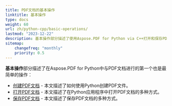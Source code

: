 ```yaml
---
title: PDF文档的基本操作
linktitle: 基本操作
type: docs
weight: 60
url: zh/python-cpp/basic-operations/
lastmod: "2023-12-22"
description: 基本操作部分描述了使用Aspose.PDF for Python via C++打开和保存PDF文档的可能性。
sitemap:
    changefreq: "monthly"
    priority: 0.5
---
```


**基本操作**部分描述了在Aspose.PDF for Python中与PDF文档进行的第一个也是最简单的操作：

- [创建PDF文档](/pdf/python-cpp/create-document/) - 本文描述了如何使用Python创建PDF文件。
- [打开PDF文档](/pdf/python-cpp/open-pdf-document/) - 本文描述了在Python应用程序中打开PDF文档的多种方式。
- [保存PDF文档](/pdf/python-cpp/save-pdf-document/) - 本文描述了保存PDF文档的多种方式。